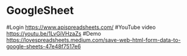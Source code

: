 # GoogleSheet
#Login https://www.apispreadsheets.com/
#YouTube video https://youtu.be/1LvGiVHzaZs
#Demo https://lovespreadsheets.medium.com/save-web-html-form-data-to-google-sheets-47e48f7517e6
